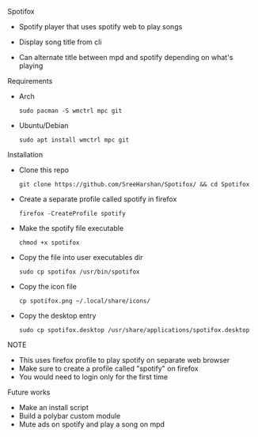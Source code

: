 Spotifox

* Spotify player that uses spotify web to play songs
  
* Display song title from cli
  
* Can alternate title between mpd and spotify depending on what's playing

Requirements
* Arch
  ```
  sudo pacman -S wmctrl mpc git
  ```
* Ubuntu/Debian
  ```
  sudo apt install wmctrl mpc git
  ```

Installation
* Clone this repo <br/>
  ```
  git clone https://github.com/SreeHarshan/Spotifox/ && cd Spotifox
  ```
* Create a separate profile called spotify in firefox <br/>
  ```
  firefox -CreateProfile spotify
  ```
* Make the spotify file executable <br/>
  ```
  chmod +x spotifox
  ```
* Copy the file into user executables dir <br/>
  ```
  sudo cp spotifox /usr/bin/spotifox
  ```
* Copy the icon file <br/>
  ```
  cp spotifox.png ~/.local/share/icons/
  ```
* Copy the desktop entry <br/>
  ```
  sudo cp spotifox.desktop /usr/share/applications/spotifox.desktop
  ```

NOTE
* This uses firefox profile to play spotify on separate web browser
* Make sure to create a profile called "spotify" on firefox
* You would need to login only for the first time

Future works
* Make an install script
* Build a polybar custom module 
* Mute ads on spotify and play a song on mpd
